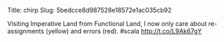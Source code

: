Title: chirp
Slug: 5bedcce8d987528e18572e1ac035cb92

Visiting Imperative Land from Functional Land, I now only care about re-assignments (yellow) and errors (red). #scala <a href="http://t.co/L9Ak67gY">http://t.co/L9Ak67gY</a>
